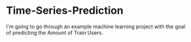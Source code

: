 # Time-Series-Prediction
I'm going to go through an example machine learning project with the goal of predicting the Amount of Train Users.
